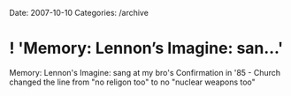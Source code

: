 Date: 2007-10-10
Categories: /archive

# ! 'Memory: Lennon’s Imagine:  san…'

Memory: Lennon's Imagine:  sang at my bro's Confirmation in '85 - Church changed the line from &quot;no religon too&quot; to no &quot;nuclear weapons too&quot;
